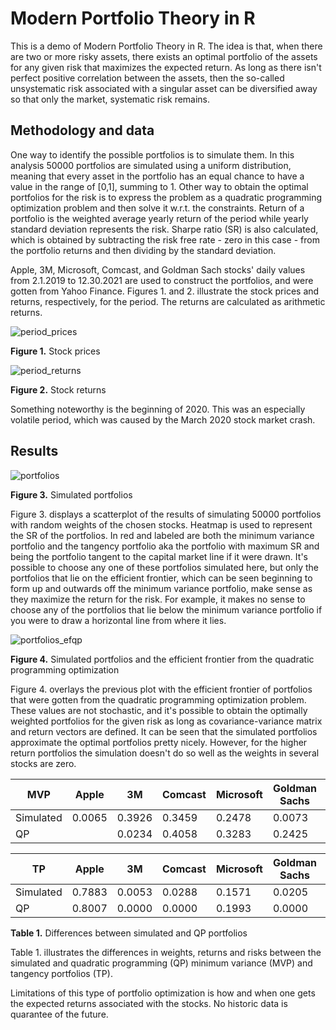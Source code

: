 # Modern Portfolio Theory in R

This is a demo of Modern Portfolio Theory in R. The idea is that, when there are two or more risky assets, there exists an optimal portfolio of the assets for any given risk that maximizes the expected return. As long as there isn't perfect positive correlation between the assets, then the so-called unsystematic risk associated with a singular asset can be diversified away so that only the market, systematic risk remains.

## Methodology and data

One way to identify the possible portfolios is to simulate them. In this analysis 50000 portfolios are simulated using a uniform distribution, meaning that every asset in the portfolio has an equal chance to have a value in the range of [0,1], summing to 1. Other way to obtain the optimal portfolios for the risk is to express the problem as a quadratic programming optimization problem and then solve it w.r.t. the constraints. Return of a portfolio is the weighted average yearly return of the period while yearly standard deviation represents the risk. Sharpe ratio (SR) is also calculated, which is obtained by subtracting the risk free rate - zero in this case - from the portfolio returns and then dividing by the standard deviation. 

Apple, 3M, Microsoft, Comcast, and Goldman Sach stocks' daily values from 2.1.2019 to 12.30.2021 are used to construct the portfolios, and were gotten from Yahoo Finance. Figures 1. and 2. illustrate the stock prices and returns, respectively, for the period. The returns are calculated as arithmetic returns.

![period_prices](https://user-images.githubusercontent.com/91892495/151845968-0966aab1-a1be-45e5-b713-29862a266e3a.png)

**Figure 1.** Stock prices

![period_returns](https://user-images.githubusercontent.com/91892495/151846079-197fc681-dfe6-4dfc-9e4b-e22eb4ca22c4.png)

**Figure 2.** Stock returns

Something noteworthy is the beginning of 2020. This was an especially volatile period, which was caused by the March 2020 stock market crash.

## Results

![portfolios](https://user-images.githubusercontent.com/91892495/151999967-afbbe70e-fd2f-4204-aaa1-ab4eec27e53a.png)

**Figure 3.** Simulated portfolios

Figure 3. displays a scatterplot of the results of simulating 50000 portfolios with random weights of the chosen stocks. Heatmap is used to represent the SR of the portfolios. In red and labeled are both the minimum variance portfolio and the tangency portfolio aka the portfolio with maximum SR and being the portfolio tangent to the capital market line if it were drawn. It's possible to choose any one of these portfolios simulated here, but only the portfolios that lie on the efficient frontier, which can be seen beginning to form up and outwards off the minimum variance portfolio, make sense as they maximize the return for the risk. For example, it makes no sense to choose any of the portfolios that lie below the minimum variance portfolio if you were to draw a horizontal line from where it lies.

![portfolios_efqp](https://user-images.githubusercontent.com/91892495/152003973-776a92dc-e83b-4ca2-91af-0c5a00a922a0.png)

**Figure 4.** Simulated portfolios and the efficient frontier from the quadratic programming optimization

Figure 4. overlays the previous plot with the efficient frontier of portfolios that were gotten from the quadratic programming optimization problem. These values are not stochastic, and it's possible to obtain the optimally weighted portfolios for the given risk as long as covariance-variance matrix and return vectors are defined. It can be seen that the simulated portfolios approximate the optimal portfolios pretty nicely. However, for the higher return portfolios the simulation doesn't do so well as the weights in several stocks are zero.

|MVP|Apple|3M|Comcast|Microsoft|Goldman Sachs|R|SD|
|------|---|---|---|---|---|---|---|
|Simulated|0.0065|0.3926|0.3459|0.2478|0.0073|0.2189|0.2343|
|QP||0.0234|0.4058|0.3283|0.2425|0.0000|0.2227|0.2341|

|TP|Apple|3M|Comcast|Microsoft|Goldman Sachs|R|SD|
|---|---|---|---|---|---|---|---|
|Simulated|0.7883|0.0053|0.0288|0.1571|0.0205|0.6964|0.3166|
|QP|0.8007|0.0000|0.0000|0.1993|0.0000|0.7162|0.3226|

**Table 1.** Differences between simulated and QP portfolios

Table 1. illustrates the differences in weights, returns and risks between the simulated and quadratic programming (QP) minimum variance (MVP) and tangency portfolios (TP).

Limitations of this type of portfolio optimization is how and when one gets the expected returns associated with the stocks. No historic data is quarantee of the future.
